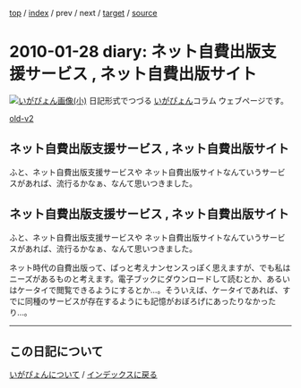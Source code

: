 [top](https://igapyon.github.io/diary/) 
 / [index](https://igapyon.github.io/diary/2010/index.html) 
 / prev 
 / next 
 / [target](https://igapyon.github.io/diary/2010/ig100128.html) 
 / [source](https://github.com/igapyon/diary/blob/gh-pages/2010/ig100128.html.src.md) 

2010-01-28 diary: ネット自費出版支援サービス , ネット自費出版サイト
=====================================================================================================
[![いがぴょん画像(小)](https://igapyon.github.io/diary/images/iga200306s.jpg "いがぴょん")](https://igapyon.github.io/diary/memo/memoigapyon.html) 日記形式でつづる [いがぴょん](https://igapyon.github.io/diary/memo/memoigapyon.html)コラム ウェブページです。

[old-v2](ig100128-orig.html)

## ネット自費出版支援サービス , ネット自費出版サイト

ふと、ネット自費出版支援サービスや ネット自費出版サイトなんていうサービスがあれば、流行るかなぁ、なんて思いつきました。

## ネット自費出版支援サービス , ネット自費出版サイト

ふと、ネット自費出版支援サービスや ネット自費出版サイトなんていうサービスがあれば、流行るかなぁ、なんて思いつきました。

ネット時代の自費出版って、ぱっと考えナンセンスっぽく思えますが、でも私はニーズがあるものと考えます。電子ブックにダウンロードして読むとか、あるいはケータイで閲覧できるようにするとか…。そういえば、ケータイであれば、すでに同種のサービスが存在するようにも記憶がおぼろげにあったりなかったり…。


----------------------------------------------------------------------------------------------------

## この日記について
[いがぴょんについて](https://igapyon.github.io/diary/memo/memoigapyon.html) / [インデックスに戻る](https://igapyon.github.io/diary/idxall.html)
